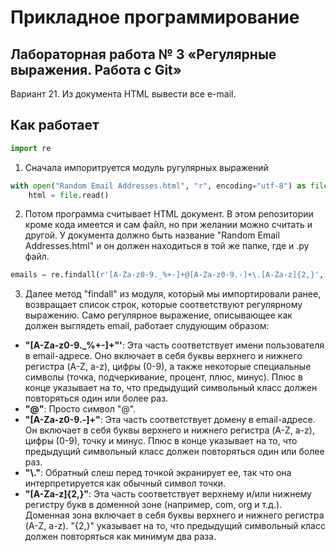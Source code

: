 # Прикладное программирование
## Лабораторная работа № 3 «Регулярные выражения. Работа с Git»
Вариант 21. Из документа HTML вывести все e-mail.
## Как работает
```python
import re
```
1) Сначала импоритруется модуль ругулярных выражений
```python
with open("Random Email Addresses.html", "r", encoding="utf-8") as file:
    html = file.read()
```
2) Потом программа считывает HTML документ. В этом репозитории кроме кода имеется и сам файл, но при желании можно считать и другой. У документа должно быть название "Random Email Addresses.html" и он должен находиться в той же папке, где и .py файл.
```python
emails = re.findall(r'[A-Za-z0-9._%+-]+@[A-Za-z0-9.-]+\.[A-Za-z]{2,}', html)
```
3) Далее метод "findall" из модуля, который мы импортировали ранее, возвращает список строк, которые соответствуют регулярному выражению. Само регулярное выражение, описывающее как должен выглядеть email, работает слудующим образом:
- **"[A-Za-z0-9._%+-]+"'**: Эта часть соответствует имени пользователя в email-адресе. Оно включает в себя буквы верхнего и нижнего регистра (A-Z, a-z), цифры (0-9), а также некоторые специальные символы (точка, подчеркивание, процент, плюс, минус). Плюс в конце указывает на то, что предыдущий символьный класс должен повторяться один или более раз.
- **"@"**: Просто символ "@".
- **"[A-Za-z0-9.-]+"**: Эта часть соответствует домену в email-адресе. Он включает в себя буквы верхнего и нижнего регистра (A-Z, a-z), цифры (0-9), точку и минус. Плюс в конце указывает на то, что предыдущий символьный класс должен повторяться один или более раз.
- **"\\."**: Обратный слеш перед точкой экранирует ее, так что она интерпретируется как обычный символ точки.
- **"[A-Za-z]{2,}"**: Эта часть соответствует верхнему и/или нижнему регистру букв в доменной зоне (например, com, org и т.д.). Доменная зона включает в себя буквы верхнего и нижнего регистра (A-Z, a-z).  "{2,}" указывает на то, что предыдущий символьный класс должен повторяться как минимум два раза.
